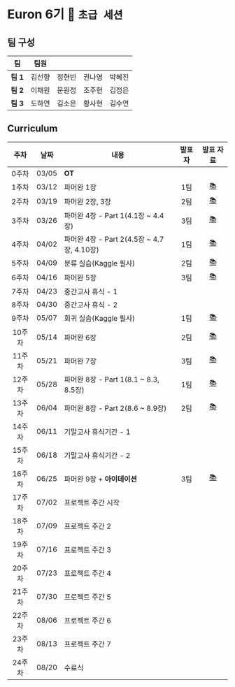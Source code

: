 # Euron 6기 🐣 ```초급 세션```

## 팀 구성

|팀|팀원| | | |
|---|---|---|---|---|  
|**팀 1**|김선향|정현빈|권나영|박혜진|
|**팀 2**|이채원|문원정|조주현|김정은|
|**팀 3**|도하연|김소은|황사현|김수연|

## Curriculum
|주차|날짜|내용|발표자|발표 자료|
|:-:|:---:|---------------|:---:|:-:|
|0주차|03/05|**OT**|||
|1주차|03/12|파머완 1장|1팀|[📚](https://github.com/Ewha-Euron/6th-Novice/blob/f9bc8b8b3b1e17e08bfe39931e59d6cc07a71605/Euron%EC%B4%88%EA%B8%89%EC%84%B8%EC%85%98_1%EC%A1%B0_1%EC%A3%BC%EC%B0%A8.pdf)|
|2주차|03/19|파머완 2장, 3장|2팀|[📚](https://github.com/Ewha-Euron/6th-Novice/blob/04d13d8cbd64a21a0acc1bebce90a4a7bead9431/2%EC%A3%BC%EC%B0%A8%20%EB%B0%9C%ED%91%9C%EC%9E%90%EB%A3%8C_%EC%82%AC%EC%9D%B4%ED%82%B7%EB%9F%B0%2C%20%ED%8F%89%EA%B0%80.pdf)|
|3주차|03/26|파머완 4장 - Part 1(4.1장 ~  4.4장)|3팀|[📚](https://github.com/Ewha-Euron/6th-Novice/blob/79a0e0821a00ac7c48e9d8b3884a5d95f74d3441/Euron%EC%B4%88%EA%B8%89%EC%84%B8%EC%85%98_3%EC%A1%B0_3%EC%A3%BC%EC%B0%A8.pdf)|
|4주차|04/02|파머완 4장 - Part 2(4.5장 ~ 4.7장, 4.10장)|1팀|[📚](https://github.com/Ewha-Euron/6th-Novice/blob/05bf111cf808b983d759f4f82ee1298e6df56ea9/Euron_4%EC%A3%BC%EC%B0%A8_%EB%B0%9C%ED%91%9C%EC%9E%90%EB%A3%8C.pdf)|
|5주차|04/09|분류 실습(Kaggle 필사)|2팀|[📚](https://github.com/Ewha-Euron/6th-Novice/blob/1fc0e4ecfdc5e17a50876209f806afded58a60e5/Euron%EC%B4%88%EA%B8%89%ED%8C%80_5%EC%A3%BC%EC%B0%A8_%EB%B0%9C%ED%91%9C%EC%9E%90%EB%A3%8C_2%EC%A1%B0.pdf)|
|6주차|04/16|파머완 5장|3팀|[📚](https://github.com/Ewha-Euron/6th-Novice/blob/abb949b70306ef6a03776912c1ac28e9f88db0c6/Euron%EC%B4%88%EA%B8%89%EC%84%B8%EC%85%98_3%EC%A1%B0_6%EC%A3%BC%EC%B0%A8.pdf)|
|7주차|04/23|중간고사 휴식 - 1|||
|8주차|04/30|중간고사 휴식 - 2|||
|9주차|05/07|회귀 실습(Kaggle 필사)|1팀|[📚](https://github.com/Ewha-Euron/6th-Novice/blob/54cbe7aff0d8123d68e18644ca4f74460333f72d/Week%209_1%EC%A1%B0_%EB%B0%9C%ED%91%9C%EC%9E%90%EB%A3%8C.pdf)|
|10주차|05/14|파머완 6장|2팀|[📚](https://github.com/Ewha-Euron/6th-Novice/blob/673db12b19bf0a967802a6fbc619d5ba7b19f475/Week10_%EB%B0%9C%ED%91%9C%EC%9E%90%EB%A3%8C.pdf)|
|11주차|05/21|파머완 7장|3팀|[📚](https://github.com/Ewha-Euron/6th-Novice/blob/c84a9e8e0d1ef90194f5b0bcdb8d0ed228b540b1/11%EC%A3%BC%EC%B0%A8_%EB%B0%9C%ED%91%9C(%EC%88%98%EC%A0%95).pdf)|
|12주차|05/28|파머완 8장 - Part 1(8.1 ~ 8.3, 8.5장)|1팀|[📚](https://github.com/Ewha-Euron/6th-Novice/blob/cff54780a82d56d357c96e70d387fac8cde631fa/Week12_%EC%B4%88%EA%B8%89%201%ED%8C%80%20%EB%B0%9C%ED%91%9C%20%EC%9E%90%EB%A3%8C.pdf)|
|13주차|06/04|파머완 8장 - Part 2(8.6 ~ 8.9장)|2팀|[📚]()|
|14주차|06/11|기말고사 휴식기간 - 1|||
|15주차|06/18|기말고사 휴식기간 - 2|||
|16주차|06/25|파머완 9장 + **아이데이션**|3팀|[📚]()|
|17주차|07/02|프로젝트 주간 시작|||
|18주차|07/09|프로젝트 주간 2|||
|19주차|07/16|프로젝트 주간 3|||
|20주차|07/23|프로젝트 주간 4|||
|21주차|07/30|프로젝트 주간 5|||
|22주차|08/06|프로젝트 주간 6|||
|23주차|08/13|프로젝트 주간 7|||
|24주차|08/20|수료식|||
